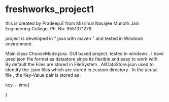 # freshworks_project1
this is created by Pradeep.E from Misrimal Navajee Munoth Jain Engineering College. Ph. No: 9551371278

project is developed in " java with maven " and tested in Windows environment.

Main class ChooseMode.java. GUI based project. tested in windows .
I have used json file format as datastore since its flexible and easy to work with.
By default the Files are stored in FileSystem . 
AllDataStore.json used to identify the .json files which are stored in custom directory . 
In the acutal file , the Key-Value pair is stored as :

key---time{

}
